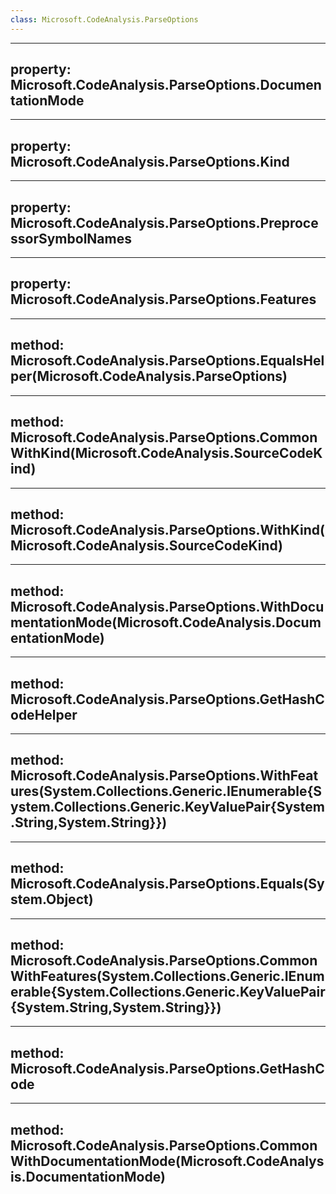 ```yaml
---
class: Microsoft.CodeAnalysis.ParseOptions
---
```


---
property: Microsoft.CodeAnalysis.ParseOptions.DocumentationMode
---

---
property: Microsoft.CodeAnalysis.ParseOptions.Kind
---

---
property: Microsoft.CodeAnalysis.ParseOptions.PreprocessorSymbolNames
---

---
property: Microsoft.CodeAnalysis.ParseOptions.Features
---

---
method: Microsoft.CodeAnalysis.ParseOptions.EqualsHelper(Microsoft.CodeAnalysis.ParseOptions)
---

---
method: Microsoft.CodeAnalysis.ParseOptions.CommonWithKind(Microsoft.CodeAnalysis.SourceCodeKind)
---

---
method: Microsoft.CodeAnalysis.ParseOptions.WithKind(Microsoft.CodeAnalysis.SourceCodeKind)
---

---
method: Microsoft.CodeAnalysis.ParseOptions.WithDocumentationMode(Microsoft.CodeAnalysis.DocumentationMode)
---

---
method: Microsoft.CodeAnalysis.ParseOptions.GetHashCodeHelper
---

---
method: Microsoft.CodeAnalysis.ParseOptions.WithFeatures(System.Collections.Generic.IEnumerable{System.Collections.Generic.KeyValuePair{System.String,System.String}})
---

---
method: Microsoft.CodeAnalysis.ParseOptions.Equals(System.Object)
---

---
method: Microsoft.CodeAnalysis.ParseOptions.CommonWithFeatures(System.Collections.Generic.IEnumerable{System.Collections.Generic.KeyValuePair{System.String,System.String}})
---

---
method: Microsoft.CodeAnalysis.ParseOptions.GetHashCode
---

---
method: Microsoft.CodeAnalysis.ParseOptions.CommonWithDocumentationMode(Microsoft.CodeAnalysis.DocumentationMode)
---


